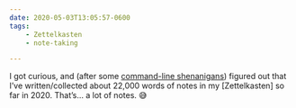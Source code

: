 ```yaml
---
date: 2020-05-03T13:05:57-0600
tags:
    - Zettelkasten
    - note-taking

---
```


I got curious, and (after some [command-line shenanigans]) figured out that I’ve written/collected about 22,000 words of notes in my [Zettelkasten] so far in 2020. That’s… a lot of notes. 😅

[command-line shenanigans]: https://v5.chriskrycho.com/journal/find-grep-xargs-newlines-null/